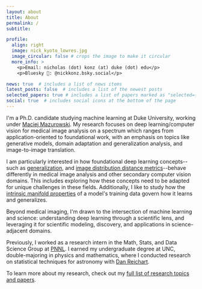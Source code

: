 ```yaml
---
layout: about
title: About
permalink: /
subtitle:

profile:
  align: right
  image: nick_kyoto_lowres.jpg
  image_circular: false # crops the image to make it circular
  more_info: >
    <p>Email: nicholas (dot) konz (at) duke (dot) edu</p>
    <p>Bluesky 🦋: @nickkonz.bsky.social</p>

news: true  # includes a list of news items
latest_posts: false  # includes a list of the newest posts
selected_papers: true # includes a list of papers marked as "selected={true}"
social: true  # includes social icons at the bottom of the page
---
```


I'm a Ph.D. candidate studying machine learning at Duke University, working under [Maciej Mazurowski](https://sites.duke.edu/mazurowski/). My research focuses on deep learning/computer vision for medical image analysis on a spectrum which ranges from application-oriented to foundational work, with an emphasis on topics like generative models, domain adaptation and generalization analysis, and image-to-image translation.

I am particularly interested in how foundational deep learning concepts--such as [generalization](https://nickk124.github.io/research/#intrinsic-properties-of-image-data-manifolds-and-their-effects-on-neural-network-generalization), and [image distribution distance metrics](https://nickk124.github.io/research/#image-distribution-similarity-metrics-and-generative-models)--behave differently in medical image analysis and other secondary computer vision domains. This includes exploring how these concepts need to be adapted for unique challenges in these fields. Additionally, I like to study how the [intrinsic manifold properties](https://nickk124.github.io/research/#intrinsic-properties-of-image-data-manifolds-and-their-effects-on-neural-network-generalization) of a model's training data govern how it learns and generalizes.

Beyond medical imaging, I'm drawn to the intersection of machine learning and science: understanding deep learning through a scientific lens, and leveraging it for scientific modeling, discovery, and applications in science-adjacent domains.

Previously, I worked as a research intern in the Math, Stats, and Data Science Group at [PNNL](https://www.pnnl.gov/). I earned my undergraduate degree at UNC, double-majoring in physics and mathematics, where I conducted research on statistical techniques for astronomy with [Dan Reichart](https://www.danreichart.com/).

To learn more about my research, check out my [full list of research topics and papers](/research/).
